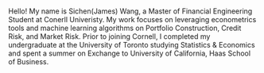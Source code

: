 ###

Hello! My name is Sichen(James) Wang, a Master of Financial Engineering Student at Conerll Univeristy. My work focuses on leveraging econometrics tools and machine learning algorithms on Portfolio Construction, Credit Risk, and Market Risk. Prior to joining Cornell, I completed my undergraduate at the University of Toronto studying Statistics & Economics and spent a summer on Exchange to University of California, Haas School of Business.



